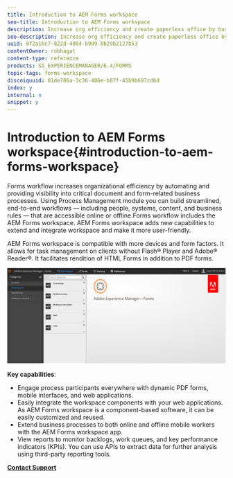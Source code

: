 ```yaml
---
title: Introduction to AEM Forms workspace
seo-title: Introduction to AEM Forms workspace
description: Increase org efficiency and create paperless office by business process automation using LiveCycle AEM Forms workspace.
seo-description: Increase org efficiency and create paperless office by business process automation using LiveCycle AEM Forms workspace.
uuid: 0f2a1bc7-822d-4d04-b9d9-8b29b2127b53
contentOwner: robhagat
content-type: reference
products: SG_EXPERIENCEMANAGER/6.4/FORMS
topic-tags: forms-workspace
discoiquuid: 01de786a-3c36-406e-b07f-45b9b697cd6d
index: y
internal: n
snippet: y
---
```


# Introduction to AEM Forms workspace{#introduction-to-aem-forms-workspace}

Forms workflow increases organizational efficiency by automating and providing visibility into critical document and form-related business processes. Using Process Management module you can build streamlined, end-to-end workflows — including people, systems, content, and business rules — that are accessible online or offline.Forms workflow includes the AEM Forms workspace. AEM Forms workspace adds new capabilities to extend and integrate workspace and make it more user-friendly.

AEM Forms workspace is compatible with more devices and form factors. It allows for task management on clients without Flash® Player and Adobe® Reader®. It facilitates rendition of HTML Forms in addition to PDF forms.

![](assets/html-ws.png)

**Key capabilities**:

* Engage process participants everywhere with dynamic PDF forms, mobile interfaces, and web applications.
* Easily integrate the workspace components with your web applications. As AEM Forms workspace is a component-based software, it can be easily customized and reused. 
* Extend business processes to both online and offline mobile workers with the AEM Forms workspace app.
* View reports to monitor backlogs, work queues, and key performance indicators (KPIs). You can use APIs to extract data for further analysis using third-party reporting tools.

[**Contact Support**](https://www.adobe.com/account/sign-in.supportportal.html)
